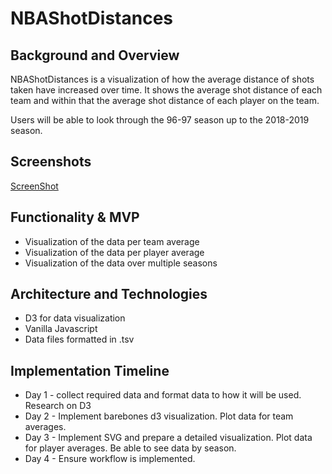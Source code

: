 # NBAShotDistances

## Background and Overview 
NBAShotDistances is a visualization of how the average distance of shots taken have increased over time. It shows the average shot distance of each team and within that the average shot distance of each player on the team.

Users will be able to look through the 96-97 season up to the 2018-2019 season.

## Screenshots
[ScreenShot](https://i.imgur.com/wGd4Twj.gif)

## Functionality & MVP
* Visualization of the data per team average
* Visualization of the data per player average
* Visualization of the data over multiple seasons 

## Architecture and Technologies
* D3 for data visualization
* Vanilla Javascript
* Data files formatted in .tsv

## Implementation Timeline
* Day 1 - collect required data and format data to how it will be used. Research on D3
* Day 2 - Implement barebones d3 visualization. Plot data for team averages.  
* Day 3 - Implement SVG and prepare a detailed visualization. Plot data for player averages. Be able to see data by season.
* Day 4 - Ensure workflow is implemented. 
